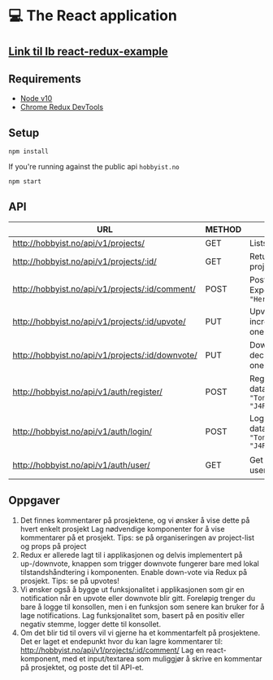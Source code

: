 # 💻 The React application

## [Link til Ib react-redux-example](https://github.com/ibjohansen/react-redux-example/)

## Requirements
* [Node v10](https://nodejs.org/en/download/)
* [Chrome Redux DevTools](https://chrome.google.com/webstore/detail/redux-devtools/lmhkpmbekcpmknklioeibfkpmmfibljd)

## Setup

`npm install`

If you're running against the public api `hobbyist.no`

`npm start`

## API

URL | METHOD | EXPLANATION | Authentication
--- | --- | --- | ---
http://hobbyist.no/api/v1/projects/                 | GET   | Lists all the projects | ✅ Allow any
http://hobbyist.no/api/v1/projects/:id/             | GET   | Returns data for a single project by id | ✅ Allow any
http://hobbyist.no/api/v1/projects/:id/comment/     | POST  | Post a comment. Expected data: `{"text": "Here is my comment"}` | ⚠️ Post as anon
http://hobbyist.no/api/v1/projects/:id/upvote/      | PUT   | Upvote a project, increments the karma by one | ✅ Allow any
http://hobbyist.no/api/v1/projects/:id/downvote/    | PUT   | Downvote a project, decrements karma by one | ✅ Allow any
http://hobbyist.no/api/v1/auth/register/            | POST  | Register a user. Expected data: `{"username": "Tony_stark","password": "J4RV1S"}` | ✅ Allow any
http://hobbyist.no/api/v1/auth/login/               | POST  | Login a user. Expected data: `{"username": "Tony_stark","password": "J4RV1S"}` | ⛔️ Must be logged in
http://hobbyist.no/api/v1/auth/user/                | GET   | Get currently logged in user | ⛔️ Must be logged in


## Oppgaver

1. Det finnes kommentarer på prosjektene, og vi ønsker å vise dette på hvert enkelt prosjekt
Lag nødvendige komponenter for å vise kommentarer på et prosjekt.
Tips: se på organiseringen av project-list og props på project
2. Redux er allerede lagt til i applikasjonen og delvis implementert på up-/downvote, knappen som trigger downvote fungerer bare med lokal tilstandshåndtering i komponenten.
Enable down-vote via Redux på prosjekt.
Tips: se på upvotes!
3. Vi ønsker også å bygge ut funksjonalitet i applikasjonen som gir en notification når en upvote eller downvote blir gitt. Foreløpig trenger du bare å logge til konsollen, men i en funksjon som senere kan bruker for å lage notifications.
Lag funksjonalitet som, basert på en positiv eller negativ stemme, logger dette til konsollet.
4. Om det blir tid til overs vil vi gjerne ha et kommentarfelt på prosjektene. Det er laget et endepunkt hvor du kan lagre kommentarer til: http://hobbyist.no/api/v1/projects/:id/comment/
Lag en react-komponent, med et input/textarea som muliggjør å skrive en kommentar på prosjektet, og poste det til API-et.


